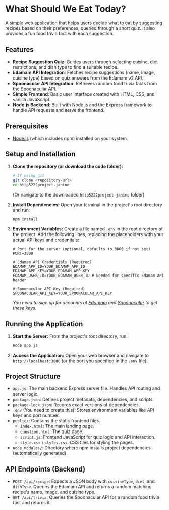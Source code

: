 # What Should We Eat Today?

A simple web application that helps users decide what to eat by suggesting recipes based on their preferences, queried through a short quiz. It also provides a fun food trivia fact with each suggestion.

## Features

* **Recipe Suggestion Quiz**: Guides users through selecting cuisine, diet restrictions, and dish type to find a suitable recipe.
* **Edamam API Integration**: Fetches recipe suggestions (name, image, cuisine type) based on quiz answers from the Edamam v2 API.
* **Spoonacular API Integration**: Retrieves random food trivia facts from the Spoonacular API.
* **Simple Frontend**: Basic user interface created with HTML, CSS, and vanilla JavaScript.
* **Node.js Backend**: Built with Node.js and the Express framework to handle API requests and serve the frontend.

## Prerequisites

* [Node.js](https://nodejs.org/) (which includes npm) installed on your system.

## Setup and Installation

1.  **Clone the repository (or download the code folder):**
    ```bash
    # If using git
    git clone <repository-url>
    cd http5222project-janine
    ```
    (Or navigate to the downloaded `http5222project-janine` folder)

2.  **Install Dependencies:** Open your terminal in the project's root directory and run:
    ```bash
    npm install
    ```

3.  **Environment Variables:** Create a file named `.env` in the root directory of the project. Add the following lines, replacing the placeholders with your actual API keys and credentials:
    ```dotenv
    # Port for the server (optional, defaults to 3000 if not set)
    PORT=3000

    # Edamam API Credentials (Required)
    EDAMAM_APP_ID=YOUR_EDAMAM_APP_ID
    EDAMAM_APP_KEY=YOUR_EDAMAM_APP_KEY
    EDAMAM_USER_ID=YOUR_EDAMAM_USER_ID # Needed for specific Edamam API header

    # Spoonacular API Key (Required)
    SPOONACULAR_API_KEY=YOUR_SPOONACULAR_API_KEY
    ```
    *You need to sign up for accounts at [Edamam](https://www.edamam.com/) and [Spoonacular](https://spoonacular.com/food-api) to get these keys.*

## Running the Application

1.  **Start the Server:** From the project's root directory, run:
    ```bash
    node app.js
    ```
2.  **Access the Application:** Open your web browser and navigate to `http://localhost:3000` (or the port you specified in the `.env` file).

## Project Structure

* `app.js`: The main backend Express server file. Handles API routing and server logic.
* `package.json`: Defines project metadata, dependencies, and scripts.
* `package-lock.json`: Records exact versions of dependencies.
* `.env` (You need to create this): Stores environment variables like API keys and port number.
* `public/`: Contains the static frontend files.
    * `index.html`: The main landing page.
    * `question.html`: The quiz page.
    * `script.js`: Frontend JavaScript for quiz logic and API interaction.
    * `style.css` / `styles.css`: CSS files for styling the pages.
* `node_modules/`: Directory where npm installs project dependencies (automatically generated).

## API Endpoints (Backend)

* `POST /api/recipe`: Expects a JSON body with `cuisineType`, `diet`, and `dishType`. Queries the Edamam API and returns a random matching recipe's name, image, and cuisine type.
* `GET /api/trivia`: Queries the Spoonacular API for a random food trivia fact and returns it.